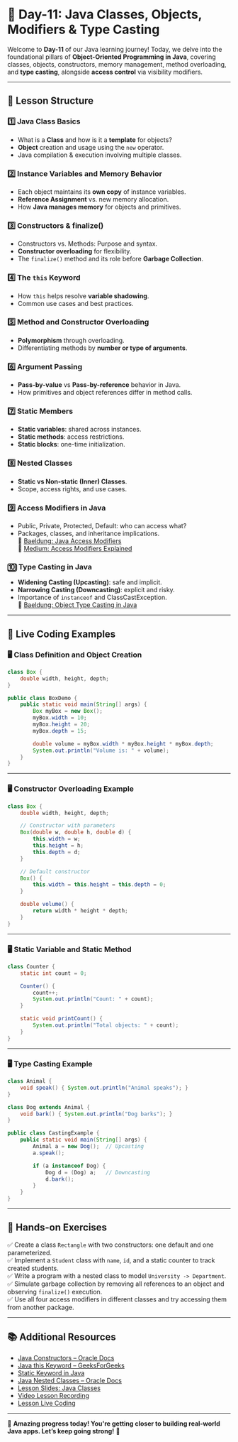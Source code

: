 # **📘 Day-11: Java Classes, Objects, Modifiers & Type Casting**  
Welcome to **Day-11** of our Java learning journey! Today, we delve into the foundational pillars of **Object-Oriented Programming in Java**, covering classes, objects, constructors, memory management, method overloading, and **type casting**, alongside **access control** via visibility modifiers.

---

## **📌 Lesson Structure**

### **1️⃣ Java Class Basics**
- What is a **Class** and how is it a **template** for objects?
- **Object** creation and usage using the `new` operator.
- Java compilation & execution involving multiple classes.

### **2️⃣ Instance Variables and Memory Behavior**
- Each object maintains its **own copy** of instance variables.
- **Reference Assignment** vs. new memory allocation.
- How **Java manages memory** for objects and primitives.

### **3️⃣ Constructors & finalize()**
- Constructors vs. Methods: Purpose and syntax.
- **Constructor overloading** for flexibility.
- The `finalize()` method and its role before **Garbage Collection**.

### **4️⃣ The `this` Keyword**
- How `this` helps resolve **variable shadowing**.
- Common use cases and best practices.

### **5️⃣ Method and Constructor Overloading**
- **Polymorphism** through overloading.
- Differentiating methods by **number or type of arguments**.

### **6️⃣ Argument Passing**
- **Pass-by-value** vs **Pass-by-reference** behavior in Java.
- How primitives and object references differ in method calls.

### **7️⃣ Static Members**
- **Static variables**: shared across instances.
- **Static methods**: access restrictions.
- **Static blocks**: one-time initialization.

### **8️⃣ Nested Classes**
- **Static vs Non-static (Inner) Classes**.
- Scope, access rights, and use cases.

### **9️⃣ Access Modifiers in Java**
- Public, Private, Protected, Default: who can access what?
- Packages, classes, and inheritance implications.  
🔗 [Baeldung: Java Access Modifiers](https://www.baeldung.com/java-access-modifiers)  
🔗 [Medium: Access Modifiers Explained](https://medium.com/@nikhilsalvi011/access-modifiers-in-java-5c2db6d71142)

### **🔟 Type Casting in Java**
- **Widening Casting (Upcasting)**: safe and implicit.
- **Narrowing Casting (Downcasting)**: explicit and risky.
- Importance of `instanceof` and ClassCastException.  
🔗 [Baeldung: Object Type Casting in Java](https://www.baeldung.com/java-type-casting)

---

## **📜 Live Coding Examples**

### **🖥️ Class Definition and Object Creation**
```java
class Box {
    double width, height, depth;
}

public class BoxDemo {
    public static void main(String[] args) {
        Box myBox = new Box();
        myBox.width = 10;
        myBox.height = 20;
        myBox.depth = 15;

        double volume = myBox.width * myBox.height * myBox.depth;
        System.out.println("Volume is: " + volume);
    }
}
```

---

### **🖥️ Constructor Overloading Example**
```java
class Box {
    double width, height, depth;

    // Constructor with parameters
    Box(double w, double h, double d) {
        this.width = w;
        this.height = h;
        this.depth = d;
    }

    // Default constructor
    Box() {
        this.width = this.height = this.depth = 0;
    }

    double volume() {
        return width * height * depth;
    }
}
```

---

### **🖥️ Static Variable and Static Method**
```java
class Counter {
    static int count = 0;

    Counter() {
        count++;
        System.out.println("Count: " + count);
    }

    static void printCount() {
        System.out.println("Total objects: " + count);
    }
}
```

---

### **🖥️ Type Casting Example**
```java
class Animal {
    void speak() { System.out.println("Animal speaks"); }
}

class Dog extends Animal {
    void bark() { System.out.println("Dog barks"); }
}

public class CastingExample {
    public static void main(String[] args) {
        Animal a = new Dog();  // Upcasting
        a.speak();

        if (a instanceof Dog) {
            Dog d = (Dog) a;   // Downcasting
            d.bark();
        }
    }
}
```

---

## **🎯 Hands-on Exercises**
✅ Create a class `Rectangle` with two constructors: one default and one parameterized.  
✅ Implement a `Student` class with `name`, `id`, and a static counter to track created students.  
✅ Write a program with a nested class to model `University -> Department`.  
✅ Simulate garbage collection by removing all references to an object and observing `finalize()` execution.  
✅ Use all four access modifiers in different classes and try accessing them from another package.

---

## **📚 Additional Resources**
- [Java Constructors – Oracle Docs](https://docs.oracle.com/javase/tutorial/java/javaOO/constructors.html)  
- [Java this Keyword – GeeksForGeeks](https://www.geeksforgeeks.org/this-reference-in-java/)  
- [Static Keyword in Java](https://www.baeldung.com/java-static)  
- [Java Nested Classes – Oracle Docs](https://docs.oracle.com/javase/tutorial/java/javaOO/nested.html)  
- [Lesson Slides: Java Classes](https://github.com/FW-Zalando-Java-Backend-Engineer/Day-11_Visibility_Modifiers/blob/main/_Java%20-%20Classes.pdf)
- [Video Lesson Recording](https://us06web.zoom.us/rec/share/UmkpV6tRK2eT4mIeEYSU6iBl8ZEzftkuZ_m4k5bFtznessO1gTWmEW6Q419-5w8T.PcnmnoWIDcdLFAVW?startTime=1743406592000)
- [Lesson Live Coding](https://github.com/FW-Zalando-Java-Backend-Engineer/Day-11_Visibility_Modifiers/tree/main/Day_11)

---

🚀 **Amazing progress today! You're getting closer to building real-world Java apps. Let’s keep going strong!** 💪
